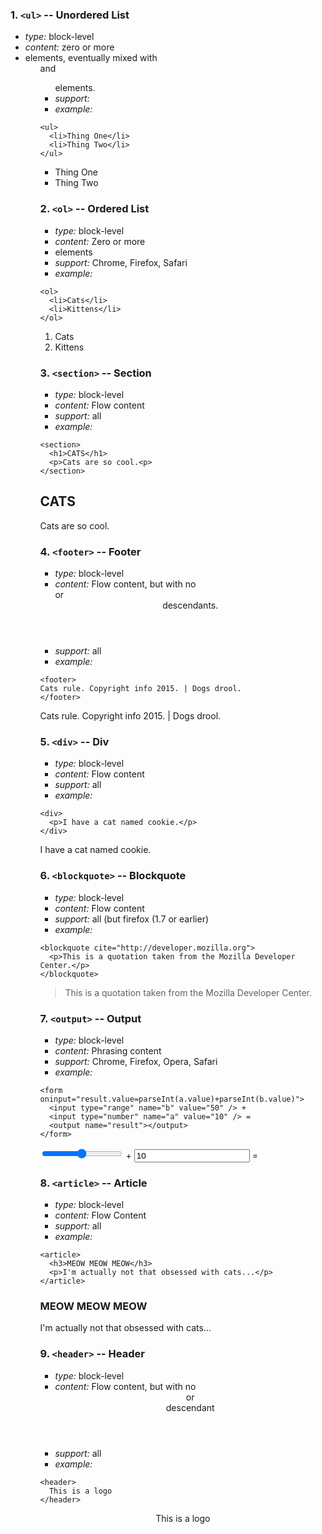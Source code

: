 ### 1. `<ul>` -- Unordered List

* *type:* block-level
* *content:* zero or more <li> elements, eventually mixed with <ol> and <ul> elements.
* *support:* 
* *example:*
```
<ul>
  <li>Thing One</li>
  <li>Thing Two</li>
</ul>
```
<ul>
  <li>Thing One</li>
  <li>Thing Two</li>
</ul>

### 2. `<ol>` -- Ordered List

* *type:* block-level
* *content:* Zero or more <li> elements
* *support:* Chrome, Firefox, Safari
* *example:*
```
<ol>
  <li>Cats</li>
  <li>Kittens</li>
</ol>
```
<ol>
  <li>Cats</li>
  <li>Kittens</li>
</ol>

### 3. `<section>` -- Section

* *type:* block-level
* *content:* Flow content
* *support:* all
* *example:*
```
<section>
  <h1>CATS</h1>
  <p>Cats are so cool.<p>
</section>
```
<section>
  <h1>CATS</h1>
  <p>Cats are so cool.<p>
</section>

### 4. `<footer>` -- Footer

* *type:* block-level
* *content:* Flow content, but with no <footer> or <header> descendants.
* *support:* all
* *example:*
```
<footer>
Cats rule. Copyright info 2015. | Dogs drool.
</footer>
```
<footer>
Cats rule. Copyright info 2015. | Dogs drool.
</footer>

### 5. `<div>` -- Div

* *type:* block-level
* *content:* Flow content
* *support:* all
* *example:*
```
<div>
  <p>I have a cat named cookie.</p>
</div>
```
<div>
  <p>I have a cat named cookie.</p>
</div>

### 6. `<blockquote>` -- Blockquote

* *type:* block-level
* *content:* Flow content
* *support:* all (but firefox (1.7 or earlier)
* *example:*
```
<blockquote cite="http://developer.mozilla.org">
  <p>This is a quotation taken from the Mozilla Developer Center.</p>
</blockquote>  
```
<blockquote cite="http://developer.mozilla.org">
  <p>This is a quotation taken from the Mozilla Developer Center.</p>
</blockquote>

### 7. `<output>` -- Output

* *type:* block-level
* *content:* Phrasing content
* *support:* Chrome, Firefox, Opera, Safari
* *example:*
```
<form oninput="result.value=parseInt(a.value)+parseInt(b.value)">
  <input type="range" name="b" value="50" /> +
  <input type="number" name="a" value="10" /> =
  <output name="result"></output>
</form>  
```
<form oninput="result.value=parseInt(a.value)+parseInt(b.value)">
  <input type="range" name="b" value="50" /> +
  <input type="number" name="a" value="10" /> =
  <output name="result"></output>
</form>

### 8. `<article>` -- Article

* *type:* block-level
* *content:* Flow Content
* *support:* all
* *example:*
```
<article>
  <h3>MEOW MEOW MEOW</h3>
  <p>I'm actually not that obsessed with cats...</p>
</article>
```
<article>
  <h3>MEOW MEOW MEOW</h3>
  <p>I'm actually not that obsessed with cats...</p>
</article>

### 9. `<header>` -- Header

* *type:* block-level
* *content:* Flow content, but with no <header> or <footer> descendant
* *support:* all
* *example:*
```
<header>
  This is a logo
</header>
```
<header>
  This is a logo
</header>
